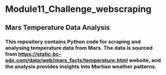 # Module11_Challenge_webscraping

## Mars Temperature Data Analysis

###  This repository contains Python code for scraping and analysing temperature data from Mars. The data is sourced from https://static.bc-edx.com/data/web/mars_facts/temperature.html website, and the analysis provides insights into Martian weather patterns.
